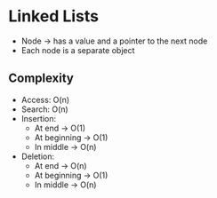 # Linked Lists
- Node -> has a value and a pointer to the next node
- Each node is a separate object

## Complexity
- Access: O(n)
- Search: O(n)
- Insertion: 
  - At end -> O(1) 
  - At beginning -> O(1)
  - In middle -> O(n)
- Deletion: 
  - At end -> O(n)
  - At beginning -> O(1)
  - In middle -> O(n)